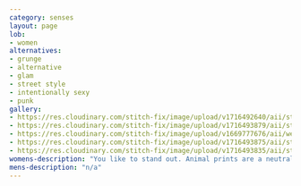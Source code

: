 ```yaml
---
category: senses
layout: page
lob:
- women
alternatives: 
- grunge
- alternative
- glam
- street style
- intentionally sexy
- punk
gallery: 
- https://res.cloudinary.com/stitch-fix/image/upload/v1716492640/aii/style_shuffle/May_2024/22-10-18_Set_A_W_OLD_v2_1x1.jpg
- https://res.cloudinary.com/stitch-fix/image/upload/v1716493879/aii/style_shuffle/May_2024/2023-08-17_Still_Life_A24_W_OLD_0424_1x1.jpg
- https://res.cloudinary.com/stitch-fix/image/upload/v1669777676/aii/welcome_pilot/22-09-21_Set_A_W_OLD_V8_1x1.jpg
- https://res.cloudinary.com/stitch-fix/image/upload/v1716493875/aii/style_shuffle/May_2024/2023-08-17_Still_Life_A22_W_OLD_0390_1x1.jpg
- https://res.cloudinary.com/stitch-fix/image/upload/v1716493835/aii/style_shuffle/May_2024/2023-04-19_Set_A_W_OLD_v1_1x1.jpg
womens-description: "You like to stand out. Animal prints are a neutral. You show off in sharp silhouettes, leather, lace and moto jackets."
mens-description: "n/a"
---
```



